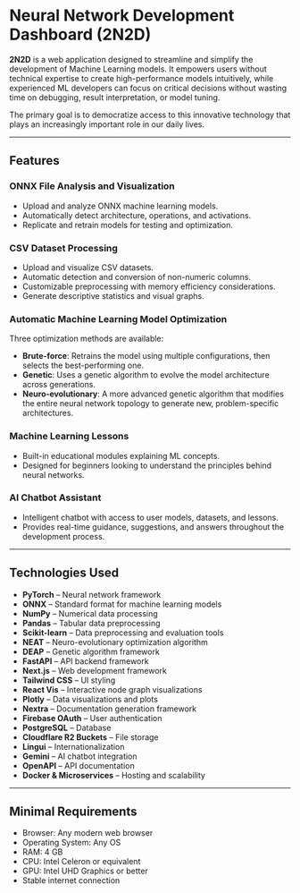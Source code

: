 # Neural Network Development Dashboard (2N2D)

**2N2D** is a web application designed to streamline and simplify the development of Machine Learning models. It empowers users without technical expertise to create high-performance models intuitively, while experienced ML developers can focus on critical decisions without wasting time on debugging, result interpretation, or model tuning.

The primary goal is to democratize access to this innovative technology that plays an increasingly important role in our daily lives.

---

## Features

### ONNX File Analysis and Visualization
- Upload and analyze ONNX machine learning models.
- Automatically detect architecture, operations, and activations.
- Replicate and retrain models for testing and optimization.

### CSV Dataset Processing
- Upload and visualize CSV datasets.
- Automatic detection and conversion of non-numeric columns.
- Customizable preprocessing with memory efficiency considerations.
- Generate descriptive statistics and visual graphs.

### Automatic Machine Learning Model Optimization
Three optimization methods are available:

- **Brute-force**: Retrains the model using multiple configurations, then selects the best-performing one.
- **Genetic**: Uses a genetic algorithm to evolve the model architecture across generations.
- **Neuro-evolutionary**: A more advanced genetic algorithm that modifies the entire neural network topology to generate new, problem-specific architectures.

### Machine Learning Lessons
- Built-in educational modules explaining ML concepts.
- Designed for beginners looking to understand the principles behind neural networks.

### AI Chatbot Assistant
- Intelligent chatbot with access to user models, datasets, and lessons.
- Provides real-time guidance, suggestions, and answers throughout the development process.

---

## Technologies Used

- **PyTorch** – Neural network framework  
- **ONNX** – Standard format for machine learning models  
- **NumPy** – Numerical data processing  
- **Pandas** – Tabular data preprocessing  
- **Scikit-learn** – Data preprocessing and evaluation tools  
- **NEAT** – Neuro-evolutionary optimization algorithm  
- **DEAP** – Genetic algorithm framework  
- **FastAPI** – API backend framework  
- **Next.js** – Web development framework  
- **Tailwind CSS** – UI styling  
- **React Vis** – Interactive node graph visualizations  
- **Plotly** – Data visualizations and plots  
- **Nextra** – Documentation generation framework  
- **Firebase OAuth** – User authentication  
- **PostgreSQL** – Database  
- **Cloudflare R2 Buckets** – File storage  
- **Lingui** – Internationalization  
- **Gemini** – AI chatbot integration  
- **OpenAPI** – API documentation  
- **Docker & Microservices** – Hosting and scalability

---

## Minimal Requirements

- Browser: Any modern web browser  
- Operating System: Any OS  
- RAM: 4 GB  
- CPU: Intel Celeron or equivalent  
- GPU: Intel UHD Graphics or better  
- Stable internet connection

